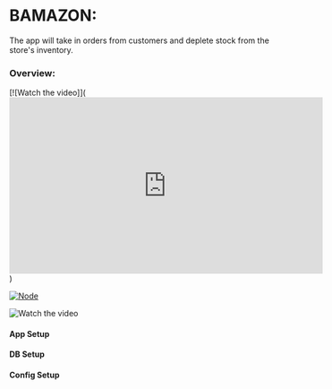 # BAMAZON: 

The app will take in orders from customers and deplete stock from the store's inventory.

### Overview:
[![Watch the video]](<iframe width="560" height="315" src="https://www.youtube.com/embed/dY-3UXKIiTc" frameborder="0" allow="accelerometer; autoplay; encrypted-media; gyroscope; picture-in-picture" allowfullscreen></iframe>)

[![Node](http://img.youtube.com/vi/dY-3UXKIiTc/0.jpg)](https://www.youtube.com/watch?v=dY-3UXKIiTc)

![Watch the video](/BamazonNodeApp.gif)

#### App Setup

#### DB Setup

#### Config Setup


